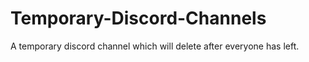 # Temporary-Discord-Channels
A temporary discord channel which will delete after everyone has left.
